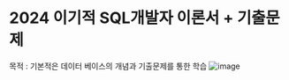 # 2024 이기적 SQL개발자 이론서 + 기출문제

목적 : 기본적은 데이터 베이스의 개념과 기출문제를 통한 학습
![image](https://github.com/user-attachments/assets/e035b14f-52fb-403e-9180-aafeeaf480f9)
